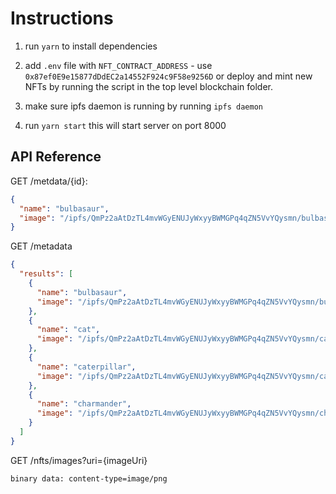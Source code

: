 # Instructions

1. run `yarn` to install dependencies

2. add `.env` file with `NFT_CONTRACT_ADDRESS` - use `0x87ef0E9e15877dDdEC2a14552F924c9F58e9256D` or deploy and mint new NFTs by running the script in the top level blockchain folder.

3. make sure ipfs daemon is running by running `ipfs daemon`

4. run `yarn start` this will start server on port 8000

## API Reference

GET /metdata/{id}:

```json
{
  "name": "bulbasaur",
  "image": "/ipfs/QmPz2aAtDzTL4mvWGyENUJyWxyyBWMGPq4qZN5VvYQysmn/bulbasaur.png"
}
```

GET /metadata

```json
{
  "results": [
    {
      "name": "bulbasaur",
      "image": "/ipfs/QmPz2aAtDzTL4mvWGyENUJyWxyyBWMGPq4qZN5VvYQysmn/bulbasaur.png"
    },
    {
      "name": "cat",
      "image": "/ipfs/QmPz2aAtDzTL4mvWGyENUJyWxyyBWMGPq4qZN5VvYQysmn/cat.png"
    },
    {
      "name": "caterpillar",
      "image": "/ipfs/QmPz2aAtDzTL4mvWGyENUJyWxyyBWMGPq4qZN5VvYQysmn/caterpillar.png"
    },
    {
      "name": "charmander",
      "image": "/ipfs/QmPz2aAtDzTL4mvWGyENUJyWxyyBWMGPq4qZN5VvYQysmn/charmander.png"
    }
  ]
}
```

GET /nfts/images?uri={imageUri}

```
binary data: content-type=image/png
```
